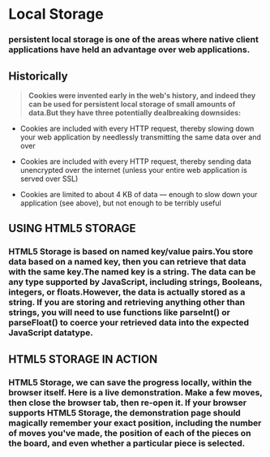 # Local Storage


### persistent local storage is one of the areas where native client applications have held an advantage over web applications.

## Historically


>**Cookies were invented early in the web's history, and indeed they can be used for persistent local storage of small amounts of data.But they have three potentially dealbreaking downsides:**

- Cookies are included with every HTTP request, thereby slowing down your web application by needlessly transmitting the same data over and over

- Cookies are included with every HTTP request, thereby sending data unencrypted over the internet (unless your entire web application is served over SSL)

- Cookies are limited to about 4 KB of data — enough to slow down your application (see above), but not enough to be terribly useful

## USING HTML5 STORAGE


### HTML5 Storage is based on named key/value pairs.You store data based on a named key, then you can retrieve that data with the same key.The named key is a string. The data can be any type supported by JavaScript, including strings, Booleans, integers, or floats.However, the data is actually stored as a string. If you are storing and retrieving anything other than strings, you will need to use functions like parseInt() or parseFloat() to coerce your retrieved data into the expected JavaScript datatype.

## HTML5 STORAGE IN ACTION


### HTML5 Storage, we can save the progress locally, within the browser itself. Here is a live demonstration. Make a few moves, then close the browser tab, then re-open it. If your browser supports HTML5 Storage, the demonstration page should magically remember your exact position, including the number of moves you've made, the position of each of the pieces on the board, and even whether a particular piece is selected.